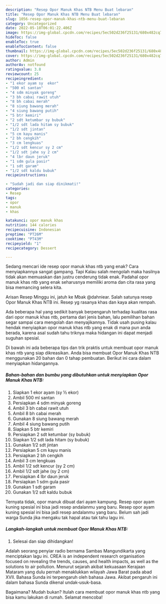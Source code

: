 ```yaml
---
description: "Resep Opor Manuk Khas NTB Menu Buat lebaran"
title: "Resep Opor Manuk Khas NTB Menu Buat lebaran"
slug: 1056-resep-opor-manuk-khas-ntb-menu-buat-lebaran
category: Uncategorized
date: 2022-05-18T06:01:22.406Z
image: https://img-global.cpcdn.com/recipes/5ec502d236f25131/680x482cq70/opor-manuk-khas-ntb-foto-resep-utama.jpg
hideToc: false
enableToc: true
enableTocContent: false
thumbnail: https://img-global.cpcdn.com/recipes/5ec502d236f25131/680x482cq70/opor-manuk-khas-ntb-foto-resep-utama.jpg
cover: https://img-global.cpcdn.com/recipes/5ec502d236f25131/680x482cq70/opor-manuk-khas-ntb-foto-resep-utama.jpg
author: Admin
authorAv: notfound
ratingvalue: 3.8
reviewcount: 25
recipeingredient:
- "1 ekor ayam sy  ekor"
- "500 ml santan"
- "4 sdm minyak goreng"
- "3 bh cabai rawit utuh"
- "8 bh cabai merah"
- "8 siung bawang merah"
- "4 siung bawang putih"
- "5 btr kemiri"
- "2 sdt ketumbar sy bubuk"
- "1/2 sdt lada hitam sy bubuk"
- "1/2 sdt jintan"
- "5 cm kayu manis"
- "2 bh cengkih"
- "3 cm lengkuas"
- "1/2 sdt kencur sy 2 cm"
- "1/2 sdt jahe sy 2 cm"
- "4 lbr daun jeruk"
- "1 sdm gula pasir"
- "1 sdt garam"
- "1/2 sdt kaldu bubuk"
recipeinstructions:

- "Sudah jadi dan siap dinikmati!"
categories:
- Resep
tags:
- opor
- manuk
- khas

katakunci: opor manuk khas 
nutrition: 144 calories
recipecuisine: Indonesian
preptime: "PT26M"
cooktime: "PT43M"
recipeyield: "1"
recipecategory: Dessert

---
```



Sedang mencari ide resep opor manuk khas ntb yang enak? Cara menyiapkannya sangat gampang. Tapi Kalau salah mengolah maka hasilnya tidak akan memuaskan dan justru cenderung tidak enak. Padahal opor manuk khas ntb yang enak seharusnya memiliki aroma dan cita rasa yang bisa memancing selera kita.


Arisan Resep Minggu ini, jatuh ke Mbak @dahniear. Salah satunya resep Opor Manuk Khas NTB ini. Resep yg rasanya khas dan kaya akan rempah.

Ada beberapa hal yang sedikit banyak berpengaruh terhadap kualitas rasa dari opor manuk khas ntb, pertama dari jenis bahan, lalu pemilihan bahan segar sampai cara mengolah dan menyajikannya. Tidak usah pusing kalau hendak menyiapkan opor manuk khas ntb yang enak di mana pun anda berada, karena asal sudah tahu triknya maka hidangan ini dapat menjadi suguhan spesial.


Di bawah ini ada beberapa tips dan trik praktis untuk membuat opor manuk khas ntb yang siap dikreasikan. Anda bisa membuat Opor Manuk Khas NTB menggunakan 20 bahan dan 0 tahap pembuatan. Berikut ini cara dalam menyiapkan hidangannya.

<!--inarticleads1-->

##### Bahan-bahan dan bumbu yang dibutuhkan untuk menyiapkan Opor Manuk Khas NTB:

1. Siapkan 1 ekor ayam (sy ½ ekor)
1. Ambil 500 ml santan
1. Persiapkan 4 sdm minyak goreng
1. Ambil 3 bh cabai rawit utuh
1. Ambil 8 bh cabai merah
1. Gunakan 8 siung bawang merah
1. Ambil 4 siung bawang putih
1. Siapkan 5 btr kemiri
1. Persiapkan 2 sdt ketumbar (sy bubuk)
1. Siapkan 1/2 sdt lada hitam (sy bubuk)
1. Gunakan 1/2 sdt jintan
1. Persiapkan 5 cm kayu manis
1. Persiapkan 2 bh cengkih
1. Ambil 3 cm lengkuas
1. Ambil 1/2 sdt kencur (sy 2 cm)
1. Ambil 1/2 sdt jahe (sy 2 cm)
1. Persiapkan 4 lbr daun jeruk
1. Persiapkan 1 sdm gula pasir
1. Gunakan 1 sdt garam
1. Gunakan 1/2 sdt kaldu bubuk


Ternyata tidak, opor manuk dibuat dari ayam kampung. Resep opor ayam kuning spesial ini bisa jadi resep andalanmu yang baru. Resep opor ayam kuning spesial ini bisa jadi resep andalanmu yang baru. Belum sah jadi warga Sunda jika mengaku tak hapal atau tak tahu lagu ini. 

<!--inarticleads2-->

##### Langkah-langkah untuk membuat Opor Manuk Khas NTB:


1. Selesai dan siap dihidangkan!

Adalah seorang penyiar radio bernama Sambas Mangundikarta yang menciptakan lagu ini. CREA is an independent research organisation focused on revealing the trends, causes, and health impacts, as well as the solutions to air pollution. Menurut sejarah akibat kekuasaan Kerajaan Mataram yang dulu pernah menaklukkan wilayah Jawa Barat pada abad XVII. Bahasa Sunda ini terpengaruh oleh bahasa Jawa. Akibat pengaruh ini dalam bahasa Sunda dikenal undak-usuk-basa. 

Bagaimana? Mudah bukan? Itulah cara membuat opor manuk khas ntb yang bisa kamu lakukan di rumah. Selamat mencoba!
